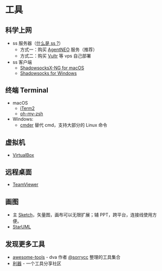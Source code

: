 # 工具

## 科学上网
- ss 服务器（[什么是 ss ?](https://vc2tea.com/whats-shadowsocks/)）
    - 方式一：购买 [AgentNEO](https://agentneo.io) 服务（推荐）
    - 方式二：购买 [Vultr](https://www.vultr.com) 等 vps 自己部署
- ss 客户端
    - [ShadowsocksX-NG for macOS](https://github.com/shadowsocks/ShadowsocksX-NG)
    - [Shadowsocks for Windows](https://github.com/shadowsocks/shadowsocks-windows)

## 终端 Terminal
- macOS
    - [iTerm2](https://www.iterm2.com)
    - [oh-my-zsh](https://ohmyz.sh)
- Windows: 
    - [cmder](https://cmder.net) 替代 cmd，支持大部分的 Linux 命令

## 虚拟机
- [VirtualBox](https://www.virtualbox.org)

## 远程桌面
- [TeamViewer](https://www.teamviewer.com/cn/)

## 画图
- 主 [Sketch](https://www.sketch.com)，矢量图，画布可以无限扩展；辅 PPT，跨平台，连接线使用方便。
- [StarUML](http://staruml.io)

## 发现更多工具
- [awesome-tools](https://github.com/sorrycc/awesome-tools) - dva 作者 [@sorrycc](https://github.com/sorrycc) 整理的工具集合
- [利器](https://liqi.io) - 一个工具分享社区
